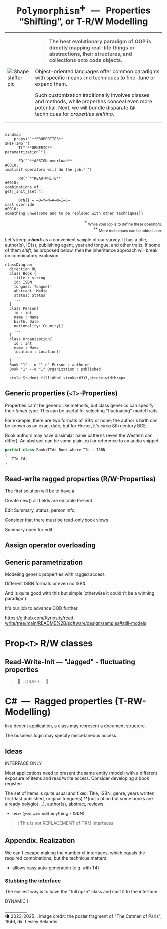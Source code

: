 <h1 align="center"><samp>Polymorphism<sup>➕</sup></samp> &nbsp; &mdash; &nbsp; Properties “Shifting”, or T-R/W Modelling</h1>

<table><tr><td><picture><img alt="&nbsp;Shape shifter pic" title="The Catman of Paris as&#013;&#010;a shape shifter species" 
 src="https://github.com/Kyriosity/read-write/blob/main/README%2B/_rsc/_img/snap/movies/1946.TheCatmanOfParis-poster_frag.jpg" /></picture></td><td>

> **The best evolutionary paradigm of OOP is directly mapping real-life things or abstractions,  their structures, and collections onto code objects.**

Object-oriented languages offer common paradigms with specific means and techniques to fine-tune or expand them.

Such customization traditionally involves classes and methods, while properties conceal even more potential. Next, we will bundle disparate **`C#`** techniques for _properties shifting_.

</td></tr></table>

```mermaid

mindmap
    props)"`**PROPERTIES** 
SHIFTING`"(
      T["`**GENERIC**
parametrization`"]

      EQ("`**ASSIGN overload**
#0010;
implicit operators will do the job.*`")

      RW("`**READ-WRITE**
#0010;
combinations of
get|_init_|set`")

      DYN{{ ̶ ̶D̶Y̶N̶A̶M̶I̶C̶
cast override
#0010;
something unwelcome and to be replaced with other techniques}}

```

<p align="right">* <sub>While your job is to define these operators.</sub><br />
** <sub>More techniques can be added later.</sub></p>

Let's keep a _**book**_ as a convenient sample of our survey. It has a title, author(s), ID(s), publishing agent, year and tongue, and other traits. 
If some of them _shift_, as proposed below, then the inheritance approach will break on combinatory explosion.

```mermaid
classDiagram
  direction RL
  class Book {
    title : string
    id: ISBN
    tongues: Tongue[]
    abstract: Media
    status: Status
    ...
  }
  class Person{
    id : int
    name : Name
    birth: Date
    nationality: Country[]
    ...
  }
  class Organization{
    id : int
    name : Name
    location : Location[]
    ...
  }
  Book "1" --o "1-n" Person : authored
  Book "1" --o "1" Organization : published

  style Student fill:#bbf,stroke:#333,stroke-width:4px
```

## Generic properties (`<T>`-Properties)

Properties can't be generic like methods, but class generics can specify their _tuned_ type. This can be useful for selecting "fluctuating" model traits.

For example, there are two formats of ISBN or none; the author's birth can be known as an exact date, but for Homer, it's _circa_ 8th century BCE. 

Book authors may have dissimilar name patterns (even the Western can differ). 
An abstract can be some plain text or reference to an audio snippet.

```csharp
partial class Book<TId> Book where TId : ISBN
{
   TId Id;
}
```

## Read-write ragged properties (R/W-Properties)

The first solution will be to have a 

Create new()
   all fields are editable 
Present

Edit
   Summary, status, person info,


Consider that there must be read-only book views

Summary open for edit.

## Assign operator overloading

## Generic parametrization

Modeling generic properties with ragged access

Different ISBN formats or even no ISBN.

And is quite good with this but simple (otherwise it couldn't be a winning paradigm).

It's our job to advance OOD further.

https://github.com/Kyriosity/read-write/tree/main/README%2B/software/design/samples#still-models

# Prop<code>&lt;T&gt;</code> R/W classes
 
## Read-Write-Init &mdash; "Jagged" - fluctuating properties

> 🚧... DRAFT ... 🚧

# C#&nbsp;&nbsp;&mdash;&nbsp;&nbsp;Ragged properties (T-RW-Modelling)

In a decent application, a class may represent a document structure.

The business logic may specify miscellaneous access.

## Ideas

INTERFACE ONLY


Most applications need to present the same entity (model) with a different exposure of items and read/write access. Consider developing a book register:

The set of items is quite usual and fixed: Title, ISBN, genre, years written, first-last published, original tongue(s) **(not xlation but some books are already polyglot ...), author(s), abstract, reviews.

* new (you can edit anything - ISBN)


> :exclamation: This is not REPLACEMENT of FIRM interfaces

## Appendix. Realization 

We can't escape making the number of interfaces, which equals the required combinations, but the technique matters.


+ allows easy auto-generation (e.g. with T4)

### Stubbing the interface

The easiest way is to have the "full open" class and cast it to the interface.

DYNAMIC !

\___________\
🌘 2023-2025 .. image credit: the poster fragment of "The Catman of Paris", 1946, dir. Lesley Selander
